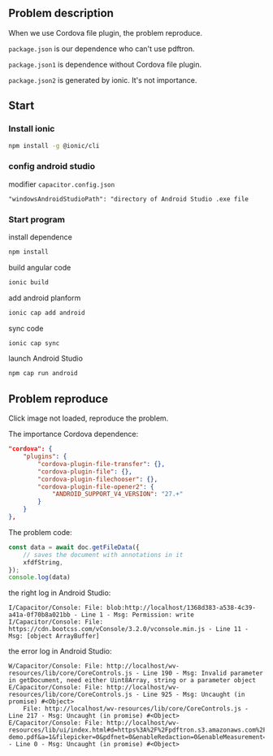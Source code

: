 ## Problem description

When we use Cordova file plugin, the problem reproduce. 



`package.json` is our dependence who can't use pdftron.

`package.json1` is dependence without Cordova file plugin.

`package.json2` is generated by ionic. It's not importance.



## Start

### Install ionic

```sh
npm install -g @ionic/cli
```



### config android studio

modifier `capacitor.config.json`

```
"windowsAndroidStudioPath": "directory of Android Studio .exe file
```



### Start program

install dependence

```sh
npm install
```



build angular code 

```sh
ionic build
```



add android planform

```sh
ionic cap add android
```



sync code

```sh
ionic cap sync
```



launch  Android Studio

```sh
npm cap run android
```



## Problem reproduce

Click image not loaded, reproduce the problem.



The importance Cordova dependence: 

```json
"cordova": {
	"plugins": {
        "cordova-plugin-file-transfer": {},
        "cordova-plugin-file": {},
        "cordova-plugin-filechooser": {},
        "cordova-plugin-file-opener2": {
        	"ANDROID_SUPPORT_V4_VERSION": "27.+"
        }
    }
},
```



The problem code:

```js
const data = await doc.getFileData({
    // saves the document with annotations in it
    xfdfString,
});
console.log(data)
```



the right log in Android Studio: 

```
I/Capacitor/Console: File: blob:http://localhost/1368d383-a538-4c39-a41a-0f70b8a021bb - Line 1 - Msg: Permission: write
I/Capacitor/Console: File: https://cdn.bootcss.com/vConsole/3.2.0/vconsole.min.js - Line 11 - Msg: [object ArrayBuffer]
```

the error log in Android Studio:

```
W/Capacitor/Console: File: http://localhost/wv-resources/lib/core/CoreControls.js - Line 190 - Msg: Invalid parameter in getDocument, need either Uint8Array, string or a parameter object
E/Capacitor/Console: File: http://localhost/wv-resources/lib/core/CoreControls.js - Line 925 - Msg: Uncaught (in promise) #<Object>
    File: http://localhost/wv-resources/lib/core/CoreControls.js - Line 217 - Msg: Uncaught (in promise) #<Object>
E/Capacitor/Console: File: http://localhost/wv-resources/lib/ui/index.html#d=https%3A%2F%2Fpdftron.s3.amazonaws.com%2Fdownloads%2Fpl%2Fwebviewer-demo.pdf&a=1&filepicker=0&pdfnet=0&enableRedaction=0&enableMeasurement=0&pageHistory=1&notesInLeftPanel=0&singleServerMode=false&selectAnnotationOnCreation=0&id=1 - Line 0 - Msg: Uncaught (in promise) #<Object>
```

